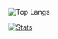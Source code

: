 
![Top Langs](https://github-readme-stats.vercel.app/api/top-langs/?username=cumis1324&layout=compact&theme=radical&show_icons=true)

[![Stats](https://github-readme-stats.vercel.app/api/wakatime?username=ffflabs&theme=radical&show_icons=true)](https://github.com/cumis1324/Paione)
